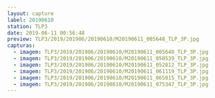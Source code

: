 ```yaml
---
layout: capture
label: 20190610
station: TLP3
date: 2019-06-11 00:56:48
preview: TLP3/2019/201906/20190610/M20190611_005648_TLP_3P.jpg
capturas:
  - imagem: TLP3/2019/201906/20190610/M20190611_005648_TLP_3P.jpg
  - imagem: TLP3/2019/201906/20190610/M20190611_050539_TLP_3P.jpg
  - imagem: TLP3/2019/201906/20190610/M20190611_052812_TLP_3P.jpg
  - imagem: TLP3/2019/201906/20190610/M20190611_061119_TLP_3P.jpg
  - imagem: TLP3/2019/201906/20190610/M20190611_065815_TLP_3P.jpg
  - imagem: TLP3/2019/201906/20190610/M20190611_075347_TLP_3P.jpg
---
```

